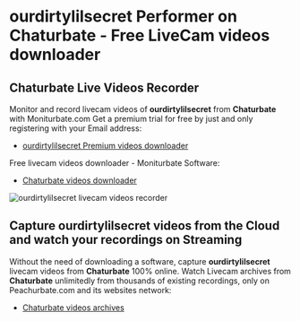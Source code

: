 # ourdirtylilsecret Performer on Chaturbate - Free LiveCam videos downloader

## Chaturbate Live Videos Recorder

Monitor and record livecam videos of **ourdirtylilsecret** from **Chaturbate** with Moniturbate.com
Get a premium trial for free by just and only registering with your Email address:
* [ourdirtylilsecret Premium videos downloader](https://moniturbate.com/request-demo-licence-key.html)

Free livecam videos downloader - Moniturbate Software:
* [Chaturbate videos downloader](https://moniturbate.com/moniturbate-download-software.html)

![ourdirtylilsecret livecam videos recorder](https://peachurnet.com/templates/moniturbate-software.png)


## Capture ourdirtylilsecret videos from the Cloud and watch your recordings on Streaming

Without the need of downloading a software, capture **ourdirtylilsecret** livecam videos from **Chaturbate** 100% online.
Watch Livecam archives from **Chaturbate** unlimitedly from thousands of existing recordings, only on Peachurbate.com and its websites network:
* [Chaturbate videos archives](https://peachurnet.com/)